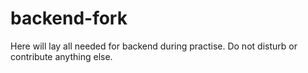 # backend-fork
 Here will lay all needed for backend during practise. Do not disturb or contribute anything else.
